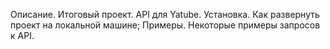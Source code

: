 Описание. Итоговый проект. API для Yatube.
Установка. Как развернуть проект на локальной машине;
Примеры. Некоторые примеры запросов к API.
